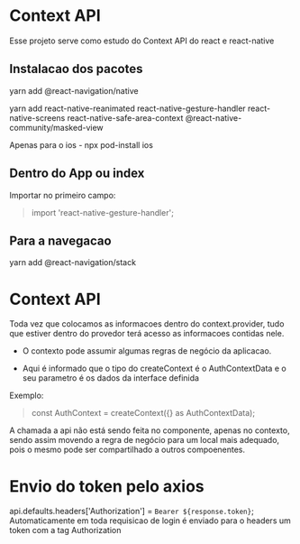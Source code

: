 # Context API

Esse projeto serve como estudo do Context API do react e react-native

## Instalacao dos pacotes

yarn add @react-navigation/native

yarn add react-native-reanimated react-native-gesture-handler react-native-screens react-native-safe-area-context @react-native-community/masked-view

Apenas para o ios -
npx pod-install ios

## Dentro do App ou index

Importar no primeiro campo:

> import 'react-native-gesture-handler';

## Para a navegacao

yarn add @react-navigation/stack

# Context API

Toda vez que colocamos as informacoes dentro do context.provider, tudo que estiver dentro do provedor terá acesso as informacoes contidas nele.

- O contexto pode assumir algumas regras de negócio da aplicacao.

- Aqui é informado que o tipo do createContext é o AuthContextData e o seu parametro é os dados da interface definida

Exemplo:

> const AuthContext = createContext<AuthContextData>({} as AuthContextData);

A chamada a api não está sendo feita no componente, apenas no contexto, sendo assim movendo a regra de negócio para um local mais adequado, pois o mesmo pode ser compartilhado a outros compoenentes.

# Envio do token pelo axios

api.defaults.headers['Authorization'] = `Bearer ${response.token}`;
Automaticamente em toda requisicao de login é enviado para o headers um token com a tag Authorization

